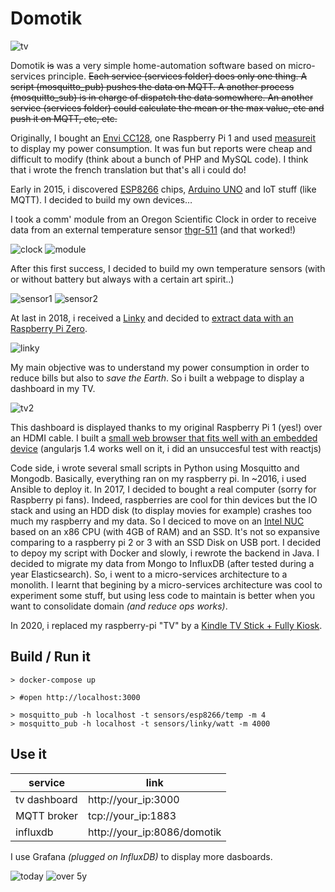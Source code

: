 # Domotik

![tv](extras/tv.png)

Domotik ~~is~~ was a very simple home-automation software based on micro-services principle.
~~Each service (services folder) does only one thing. A script (mosquitto_pub) pushes the data on MQTT.
A another process (mosquitto_sub) is in charge of dispatch the data somewhere.
An another service (services folder) could calculate the mean or the max value, etc and push it on MQTT, etc, etc.~~

Originally, I bought an [Envi CC128](http://www.currentcost.com/product-cc128.html), one Raspberry Pi 1 and used [measureit](https://github.com/lalelunet/measureit/wiki/The-end-of-the-measureit-project-%3F!) to display my power consumption. It was fun but reports were cheap and difficult to modify (think about a bunch of PHP and MySQL code). I think that i wrote the french translation but that's all i could do!

Early in 2015, i discovered [ESP8266](https://fr.wikipedia.org/wiki/ESP8266) chips, [Arduino UNO](https://en.wikipedia.org/wiki/Arduino_Uno) and IoT stuff (like MQTT). I decided to build my own devices…

I took a comm' module from an Oregon Scientific Clock in order to receive data from an external temperature sensor [thgr-511](https://www.disteo-sante.fr/accessoires/1759-thgr-511-sonde-thermo-hygro-.html) (and that worked!)

![clock](extras/oregonscientist.jpg)
![module](extras/communication_module.jpg)

After this first success, I decided to build my own temperature sensors (with or without battery but always with a certain art spirit..)

![sensor1](extras/temp_sensor_1.jpg)
![sensor2](extras/temp_sensor_2.jpg)

At last in 2018, i received a [Linky](https://fr.wikipedia.org/wiki/Linky) and decided to [extract data with an Raspberry Pi Zero](https://github.com/sylvek/linkiki).

![linky](extras/linky.jpg)

My main objective was to understand my power consumption in order to reduce bills but also to *save the Earth*. So i built a webpage to display a dashboard in my TV.

![tv2](extras/tv2.jpg)

This dashboard is displayed thanks to my original Raspberry Pi 1 (yes!) over an HDMI cable. I built a [small web browser that fits well with an embedded device](github.com/sylvek/kiosk-browser/) (angularjs 1.4 works well on it, i did an unsuccesful test with reactjs)

Code side, i wrote several small scripts in Python using Mosquitto and Mongodb. Basically, everything ran on my raspberry pi. In ~2016, i used Ansible to deploy it. In 2017, I decided to bought a real computer (sorry for Raspberry pi fans). Indeed, raspberries are cool for thin devices but the IO stack and using an HDD disk (to display movies for example) crashes too much my raspberry and my data. So I deciced to move on an [Intel NUC](https://en.wikipedia.org/wiki/Next_Unit_of_Computing) based on an x86 CPU (with 4GB of RAM) and an SSD. It's not so expansive comparing to a raspberry pi 2 or 3 with an SSD Disk on USB port.  I decided to depoy my script with Docker and slowly, i rewrote the backend in Java. I decided to migrate my data from Mongo to InfluxDB (after tested during a year Elasticsearch). So, i went to a micro-services architecture to a monolith. I learnt that begining by a micro-services architecture was cool to experiment some stuff, but using less code to maintain is better when you want to consolidate domain _(and reduce ops works)_.

In 2020, i replaced my raspberry-pi "TV" by a [Kindle TV Stick + Fully Kiosk](https://www.fully-kiosk.com/en/#download-box).

## Build / Run it

```
> docker-compose up

> #open http://localhost:3000

> mosquitto_pub -h localhost -t sensors/esp8266/temp -m 4
> mosquitto_pub -h localhost -t sensors/linky/watt -m 4000
```

## Use it

| service | link |
|---------|------|
| tv dashboard | http://your_ip:3000 |
| MQTT broker | tcp://your_ip:1883 |
| influxdb | http://your_ip:8086/domotik |

I use Grafana _(plugged on InfluxDB)_ to display more dasboards.

![today](extras/grafana_1.png)
![over 5y](extras/grafana_2.png)